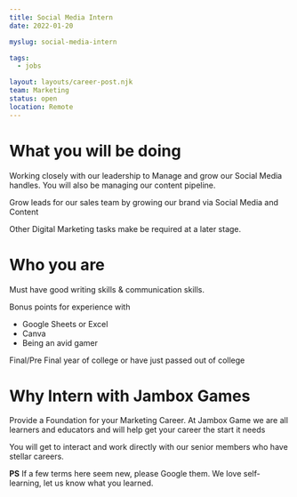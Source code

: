 ```yaml
---
title: Social Media Intern
date: 2022-01-20

myslug: social-media-intern

tags:
  - jobs

layout: layouts/career-post.njk
team: Marketing
status: open
location: Remote
---
```


# What you will be doing

Working closely with our leadership to Manage and grow our Social Media handles. You will also be managing our content pipeline. 

Grow leads for our sales team by growing our brand via Social Media and Content

Other Digital Marketing tasks make be required at a later stage.

# Who you are

Must have good writing skills & communication skills.

Bonus points for experience with
* Google Sheets or Excel
* Canva
* Being an avid gamer

Final/Pre Final year of college or have just passed out of college

# Why Intern with Jambox Games

Provide a Foundation for your Marketing Career. At Jambox Game we are all learners and educators and will help get your career the start it needs

You will get to interact and work directly with our senior members who have stellar careers.

**PS**
If a few terms here seem new, please Google them. We love self-learning, let us know what you learned.